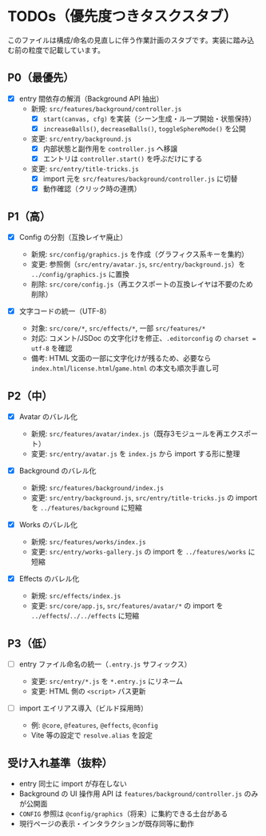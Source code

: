 # TODOs（優先度つきタスクスタブ）

このファイルは構成/命名の見直しに伴う作業計画のスタブです。実装に踏み込む前の粒度で記載しています。

## P0（最優先）

- [x] entry 間依存の解消（Background API 抽出）
  - 新規: `src/features/background/controller.js`
    - [x] `start(canvas, cfg)` を実装（シーン生成・ループ開始・状態保持）
    - [x] `increaseBalls()`, `decreaseBalls()`, `toggleSphereMode()` を公開
  - 変更: `src/entry/background.js`
    - [x] 内部状態と副作用を `controller.js` へ移譲
    - [x] エントリは `controller.start()` を呼ぶだけにする
  - 変更: `src/entry/title-tricks.js`
    - [x] import 元を `src/features/background/controller.js` に切替
    - [x] 動作確認（クリック時の連携）

## P1（高）

- [x] Config の分割（互換レイヤ廃止）
  - 新規: `src/config/graphics.js` を作成（グラフィクス系キーを集約）
  - 変更: 参照側（`src/entry/avatar.js`, `src/entry/background.js`）を `../config/graphics.js` に置換
  - 削除: `src/core/config.js`（再エクスポートの互換レイヤは不要のため削除）

- [x] 文字コードの統一（UTF-8）
  - 対象: `src/core/*`, `src/effects/*`, 一部 `src/features/*`
  - 対応: コメント/JSDoc の文字化けを修正、`.editorconfig` の `charset = utf-8` を確認
  - 備考: HTML 文面の一部に文字化けが残るため、必要なら `index.html`/`license.html`/`game.html` の本文も順次手直し可

## P2（中）

- [x] Avatar のバレル化
  - 新規: `src/features/avatar/index.js`（既存3モジュールを再エクスポート）
  - 変更: `src/entry/avatar.js` を `index.js` から import する形に整理
  
- [x] Background のバレル化
  - 新規: `src/features/background/index.js`
  - 変更: `src/entry/background.js`, `src/entry/title-tricks.js` の import を `../features/background` に短縮

- [x] Works のバレル化
  - 新規: `src/features/works/index.js`
  - 変更: `src/entry/works-gallery.js` の import を `../features/works` に短縮

- [x] Effects のバレル化
  - 新規: `src/effects/index.js`
  - 変更: `src/core/app.js`, `src/features/avatar/*` の import を `../effects`/`../../effects` に短縮

## P3（低）

- [ ] entry ファイル命名の統一（`.entry.js` サフィックス）
  - 変更: `src/entry/*.js` を `*.entry.js` にリネーム
  - 変更: HTML 側の `<script>` パス更新

- [ ] import エイリアス導入（ビルド採用時）
  - 例: `@core`, `@features`, `@effects`, `@config`
  - Vite 等の設定で `resolve.alias` を設定

## 受け入れ基準（抜粋）

- entry 同士に import が存在しない
- Background の UI 操作用 API は `features/background/controller.js` のみが公開面
- `CONFIG` 参照は `@config/graphics`（将来）に集約できる土台がある
- 現行ページの表示・インタラクションが既存同等に動作
